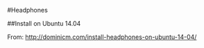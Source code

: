 #Headphones

##Install on Ubuntu 14.04

From: http://dominicm.com/install-headphones-on-ubuntu-14-04/
